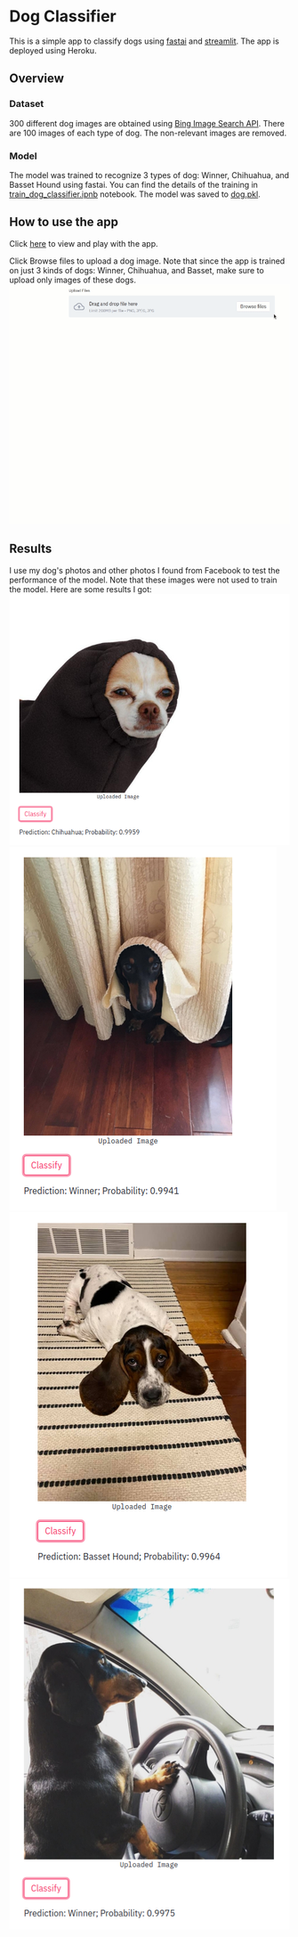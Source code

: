 # Dog Classifier

This is a simple app to classify dogs using [fastai](https://docs.fast.ai/) and [streamlit](https://www.streamlit.io/). The app is deployed using Heroku. 

## Overview
### Dataset
300 different dog images are obtained using [Bing Image Search API](https://www.microsoft.com/en-us/bing/apis/bing-image-search-api). There are 100 images of each type of dog. The non-relevant images are removed. 
### Model
The model was trained to recognize 3 types of dog: Winner, Chihuahua, and Basset Hound using fastai. You can find the details of the training in [train_dog_classifier.ipnb](./train_dog_classifier.ipynb) notebook. The model was saved to [dog.pkl](./dog.pkl).


## How to use the app
Click [here](https://dog-classifier-01.herokuapp.com/) to view and play with the app. 

Click Browse files to upload a dog image. Note that since the app is trained on just 3 kinds of dogs: Winner, Chihuahua, and Basset, make sure to upload only images of these dogs. 
![image](images/app_usage.gif)

## Results
I use my dog's photos and other photos I found from Facebook to test the performance of the model. Note that these images were not used to train the model. Here are some results I got:
![image](images/chihuahua_result.png)
![image](images/winner3_result.png)
![image](images/basset_hound_result.png)
![image](images/winner_result.png)

